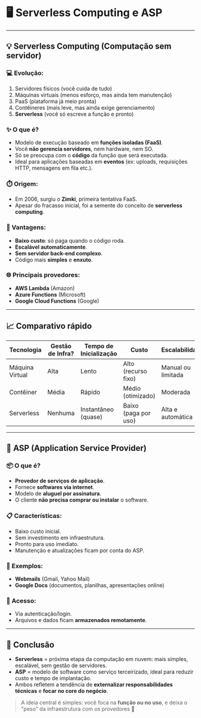 # &#x1F5A5;&#xFE0F; Serverless Computing e ASP

---

## &#x1F4A1; Serverless Computing (Computação sem servidor)

### &#x1F4BB; Evolução:
1. Servidores físicos (você cuida de tudo)
2. Máquinas virtuais (menos esforço, mas ainda tem manutenção)
3. PaaS (plataforma já meio pronta)
4. Contêineres (mais leve, mas ainda exige gerenciamento)
5. **Serverless** (você só escreve a função e pronto)

### &#x2728; O que é?
- Modelo de execução baseado em **funções isoladas (FaaS)**.
- Você **não gerencia servidores**, nem hardware, nem SO.
- Só se preocupa com o **código** da função que será executada.
- Ideal para aplicações baseadas em **eventos** (ex: uploads, requisições HTTP, mensagens em fila etc.).

### &#x23F1;&#xFE0F; Origem:
- Em 2006, surgiu o **Zimki**, primeira tentativa FaaS.
- Apesar do fracasso inicial, foi a semente do conceito de **serverless computing**.

### &#x1F4B8; Vantagens:
- **Baixo custo**: só paga quando o código roda.
- **Escalável automaticamente**.
- **Sem servidor back-end complexo**.
- Código mais **simples** e **enxuto**.

### &#x1F310; Principais provedores:
- **AWS Lambda** (Amazon)
- **Azure Functions** (Microsoft)
- **Google Cloud Functions** (Google)

---

## &#x1F4C8; Comparativo rápido

| Tecnologia     | Gestão de Infra? | Tempo de Inicialização | Custo                  | Escalabilidade      |
|----------------|------------------|-------------------------|------------------------|---------------------|
| Máquina Virtual| Alta              | Lento                   | Alto (recurso fixo)    | Manual ou limitada  |
| Contêiner      | Média             | Rápido                  | Médio (otimizado)      | Moderada            |
| Serverless     | Nenhuma           | Instantâneo (quase)     | Baixo (paga por uso)   | Alta e automática   |

---

## &#x1F465; ASP (Application Service Provider)

### &#x1F4E6; O que é?
- **Provedor de serviços de aplicação**.
- Fornece **softwares via internet**.
- Modelo de **aluguel por assinatura**.
- O cliente **não precisa comprar ou instalar** o software.

### &#x1F4CB; Características:
- Baixo custo inicial.
- Sem investimento em infraestrutura.
- Pronto para uso imediato.
- Manutenção e atualizações ficam por conta do ASP.

### &#x1F4E7; Exemplos:
- **Webmails** (Gmail, Yahoo Mail)
- **Google Docs** (documentos, planilhas, apresentações online)

### &#x1F510; Acesso:
- Via autenticação/login.
- Arquivos e dados ficam **armazenados remotamente**.

---

## &#x1F4DD; Conclusão

- **Serverless** = próxima etapa da computação em nuvem: mais simples, escalável, sem gestão de servidores.
- **ASP** = modelo de software como serviço terceirizado, ideal para reduzir custo e tempo de implantação.
- Ambos refletem a tendência de **externalizar responsabilidades técnicas** e **focar no core do negócio**.

> A ideia central é simples: você foca na **função ou no uso**, e deixa o "peso" da infraestrutura com os provedores &#x1F4AA;
